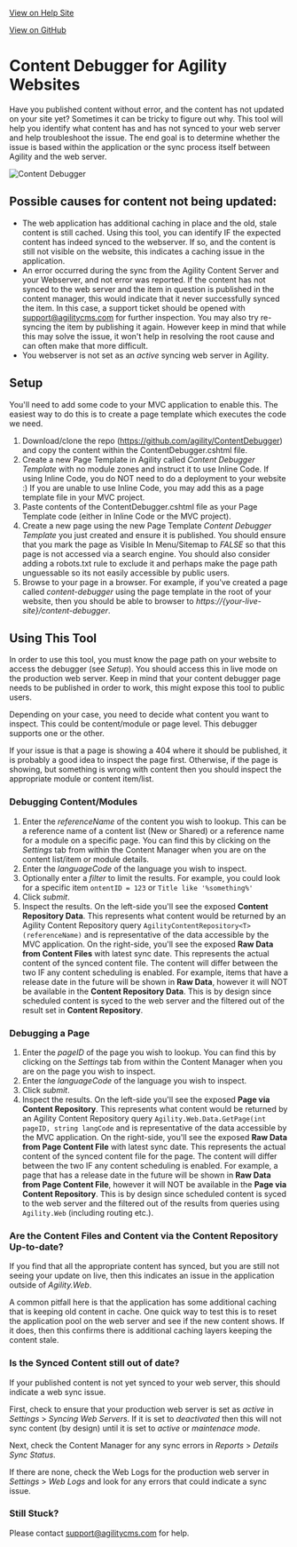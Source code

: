 [View on Help Site](https://agilitycms.zendesk.com/hc/en-us/articles/360025465452)

[View on GitHub](https://github.com/agility/ContentDebugger)
# Content Debugger for Agility Websites
Have you published content without error, and the content has not updated on your site yet? Sometimes it can be tricky to figure out why. This tool will help you identify what content has and has not synced to your web server and help troubleshoot the issue. The end goal is to determine whether the issue is based within the application or the sync process itself between Agility and the web server.

![Content Debugger](https://github.com/agility/ContentDebugger/raw/master/content-debbugger.png "Content Debugger")

## Possible causes for content not being updated:
- The web application has additional caching in place and the old, stale content is still cached. Using this tool, you can identify IF the expected content has indeed synced to the webserver. If so, and the content is still not visible on the website, this indicates a caching issue in the application.
- An error occurred during the sync from the Agility Content Server and your Webserver, and not error was reported. If the content has not synced to the web server and the item in question is published in the content manager, this would indicate that it never successfully synced the item. In this case, a support ticket should be opened with support@agilitycms.com for further inspection. You may also try re-syncing the item by publishing it again. However keep in mind that while this may solve the issue, it won't help in resolving the root cause and can often make that more difficult.
- You webserver is not set as an *active* syncing web server in Agility.


## Setup
You'll need to add some code to your MVC application to enable this. The easiest way to do this is to create a page template which executes the code we need.

1. Download/clone the repo (https://github.com/agility/ContentDebugger) and copy the content within the ContentDebugger.cshtml file.
2. Create a new Page Template in Agility called *Content Debugger Template* with no module zones and instruct it to use Inline Code. If using Inline Code, you do NOT need to do a deployment to your website :) If you are unable to use Inline Code, you may add this as a page template file in your MVC project.
3. Paste contents of the ContentDebugger.cshtml file as your Page Template code (either in Inline Code or the MVC project).
4. Create a new page using the new Page Template *Content Debugger Template* you just created and ensure it is published. You should ensure that you mark the page as Visible In Menu/Sitemap to *FALSE* so that this page is not accessed via a search engine. You should also consider adding a robots.txt rule to exclude it and perhaps make the page path unguessable so its not easily accessible by public users.
5. Browse to your page in a browser. For example, if you've created a page called *content-debugger* using the page template in the root of your website, then you should be able to browser to *https://{your-live-site}/content-debugger*.

## Using This Tool
In order to use this tool, you must know the page path on your website to access the debugger (see *Setup*). You should access this in live mode on the production web server. Keep in mind that your content debugger page needs to be published in order to work, this might expose this tool to public users.

Depending on your case, you need to decide what content you want to inspect. This could be content/module or page level. This debugger supports one or the other. 

If your issue is that a page is showing a 404 where it should be published, it is probably a good idea to inspect the page first. Otherwise, if the page is showing, but something is wrong with content then you should inspect the appropriate module or content item/list.

### Debugging Content/Modules
1. Enter the *referenceName* of the content you wish to lookup. This can be a reference name of a content list (New or Shared) or a reference name for a module on a specific page. You can find this by clicking on the *Settings* tab from within the Content Manager when you are on the content list/item or module details.
2. Enter the *languageCode* of the language you wish to inspect.
3. Optionally enter a *filter* to limit the results. For example, you could look for a specific item `ontentID = 123` or `Title like '%something%'`
3. Click *submit*.
5. Inspect the results. On the left-side you'll see the exposed **Content Repository Data**. This represents what content would be returned by an Agility Content Repository query `AgilityContentRepository<T>(referenceName)` and is representative of the data accessible by the MVC application.
On the right-side, you'll see the exposed **Raw Data from Content Files** with latest sync date. This represents the actual content of the synced content file. The content will differ between the two IF any content scheduling is enabled. For example, items that have a release date in the future will be shown in **Raw Data**, however it will NOT be available in the **Content Repository Data**. This is by design since scheduled content is syced to the web server and the filtered out of the result set in **Content Repository**.


### Debugging a Page
1. Enter the *pageID* of the page you wish to lookup. You can find this by clicking on the *Settings* tab from within the Content Manager when you are on the page you wish to inspect.
2. Enter the *languageCode* of the language you wish to inspect.
3. Click *submit*.
3. Inspect the results. On the left-side you'll see the exposed **Page via Content Repository**. This represents what content would be returned by an Agility Content Repository query  `Agility.Web.Data.GetPage(int pageID, string langCode` and is representative of the data accessible by the MVC application.
On the right-side, you'll see the exposed **Raw Data from Page Content File** with latest sync date. This represents the actual content of the synced content file for the page.  The content will differ between the two IF any content scheduling is enabled. For example, a page that has a release date in the future will be shown in **Raw Data from Page Content File**, however it will NOT be available in the **Page via Content Repository**. This is by design since scheduled content is syced to the web server and the filtered out of the results from queries using `Agility.Web` (including routing etc.).

### Are the Content Files and Content via the Content Repository Up-to-date?
If you find that all the appropriate content has synced, but you are still not seeing your update on live, then this indicates an issue in the application outside of *Agility.Web*. 

A common pitfall here is that the application has some additional caching that is keeping old content in cache. One quick way to test this is to reset the application pool on the web server and see if the new content shows. If it does, then this confirms there is additional caching layers keeping the content stale.

### Is the Synced Content still out of date?
If your published content is not yet synced to your web server, this should indicate a web sync issue. 

First, check to ensure that your production web server is set as *active* in *Settings* > *Syncing Web Servers*. If it is set to *deactivated* then this will not sync content (by design) until it is set to *active* or *maintenace mode*.

Next, check the Content Manager for any sync errors in *Reports* > *Details Sync Status*. 

If there are none, check the Web Logs for the production web server in *Settings* > *Web Logs* and look for any errors that could indicate a sync issue.

### Still Stuck?
Please contact support@agilitycms.com for help.








